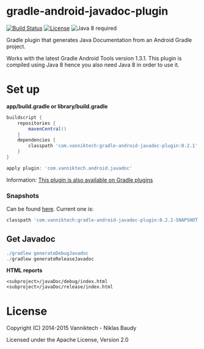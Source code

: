 # gradle-android-javadoc-plugin

[![Build Status](https://travis-ci.org/vanniktech/gradle-android-javadoc-plugin.svg)](https://travis-ci.org/vanniktech/gradle-android-javadoc-plugin)
[![License](http://img.shields.io/:license-apache-blue.svg)](http://www.apache.org/licenses/LICENSE-2.0.html)
![Java 8 required](https://img.shields.io/badge/java-8-brightgreen.svg)

Gradle plugin that generates Java Documentation from an Android Gradle project.

Works with the latest Gradle Android Tools version 1.3.1. This plugin is compiled using Java 8 hence you also need Java 8 in order to use it.

# Set up

**app/build.gradle or library/build.gradle**

```groovy
buildscript {
    repositories {
        mavenCentral()
    }
    dependencies {
        classpath 'com.vanniktech:gradle-android-javadoc-plugin:0.2.1'
    }
}

apply plugin: 'com.vanniktech.android.javadoc'
```

Information: [This plugin is also available on Gradle plugins](https://plugins.gradle.org/plugin/com.vanniktech.android.javadoc)

### Snapshots

Can be found [here](https://oss.sonatype.org/#nexus-search;quick~gradle-android-javadoc-plugin). Current one is:

```groovy
classpath 'com.vanniktech:gradle-android-javadoc-plugin:0.2.2-SNAPSHOT'
```

## Get Javadoc

```groovy
./gradlew generateDebugJavadoc
./gradlew generateReleaseJavadoc
```

**HTML reports**

```
<subproject>/javaDoc/debug/index.html
<subproject>/javaDoc/release/index.html
```

# License

Copyright (C) 2014-2015 Vanniktech - Niklas Baudy

Licensed under the Apache License, Version 2.0